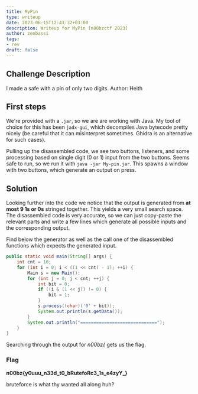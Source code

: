 ```yaml
---
title: MyPin
type: writeup
date: 2023-06-15T12:43:32+03:00
description: Writeup for MyPin [n00bzctf 2023]
author: zenbassi
tags:
- rev
draft: false
---
```


## Challenge Description

I made a safe with a pin of only two digits.
Author: Heith

## First steps

We're provided with a `.jar`, so we are are working with Java. My tool of 
choice for this has been `jadx-gui`, which decompiles Java bytecode pretty
nicely (be careful that it can misinterpret sometimes. Ghidra is an alternative for such cases).

Pulling up the disassembled code, we see two buttons, listeners, and some
processing based on single digit (0 or 1) input from the two buttons. Seems safe to
run, so we run it with `java -jar My-pin.jar`. This spawns a window with two buttons, which generate an output on press.

## Solution

Looking further into the code we notice that the output is generated from **at most 9
1s or 0s** stringed together. This yields a very small search space. The disassembled 
code is very accurate, so we can just copy-paste the relevant parts and write a few lines which generate all possible inputs and the corresponding output.

Find below the generator as well as the call one of the disassembled functions which
expects the generated input.

```java
public static void main(String[] args) {
    int cnt = 10;
    for (int i = 0; i < ((1 << cnt) - 1); ++i) {
        Main s = new Main();
        for (int j = 0; j < cnt; ++j) {
            int bit = 0;
            if ((i & (1 << j)) != 0) {
                bit = 1;
            }
            s.process((char)('0' + bit));
            System.out.println(s.getData());
        }
        System.out.println("=============================");
    }
}
```
Searching through the output for _n00bz{_ gets us the flag.

### Flag

**n00bz{y0uuu_n33d_t0_bRutefoRc3_1s_e4zyY_}**

bruteforce is what thy wanted all along huh?
